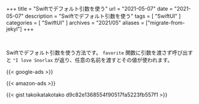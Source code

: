 +++
title =  "Swiftでデフォルト引数を使う"
url = "2021-05-07"
date = "2021-05-07"
description = "Swiftでデフォルト引数を使う"
tags = [
  "SwiftUI"
]
categories = [
  "SwiftUI"
]
archives = "2021/05"
aliases = ["migrate-from-jekyl"]
+++

<br>

Swiftでデフォルト引数を使う方法です。
`favorite` 関数に引数を渡さず呼び出すと `"I love Snorlax` が返り、任意の名前を渡すとその値が使われます。

<!-- Google Ads -->
{{< google-ads >}}

<!-- Amazon Ads -->
{{< amazon-ads >}}

{{< gist takoikatakotako d9c82e1368554f90517fa5223fb557f1 >}}

